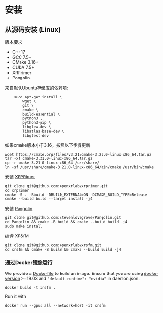 

# 安装

## 从源码安装 (Linux) 

版本要求
+ C++17
+ GCC 7.5+
+ CMake 3.16+
+ CUDA 7.5+
+ XRPrimer
+ Pangolin

来自默认Ubuntu存储库的依赖项:
```shell
    sudo apt-get install \
        wget \
        git \
        cmake \
        build-essential \
        python3 \
        python3-pip \
        libglew-dev \
        libatlas-base-dev \
        libgtest-dev
```

如果cmake版本小于3.16，按照以下步骤更新
```shell
wget https://cmake.org/files/v3.21/cmake-3.21.0-linux-x86_64.tar.gz
tar -xf cmake-3.21.0-linux-x86_64.tar.gz
cp -r cmake-3.21.0-linux-x86_64 /usr/share/
ln -sf /usr/share/cmake-3.21.0-linux-x86_64/bin/cmake /usr/bin/cmake
```

安装 [XRPRimer](https://github.com/openxrlab/xrprimer)
```shell
git clone git@github.com:openxrlab/xrprimer.git
cd xrprimer
cmake -S . -Bbuild -DBUILD_EXTERNAL=ON -DCMAKE_BUILD_TYPE=Release 
cmake --build build --target install -j4
```

安装 [Pangolin](https://github.com/stevenlovegrove/Pangolin)
```shell
git clone git@github.com:stevenlovegrove/Pangolin.git
cd Pangolin && cmake -B build && cmake --build build -j4 
sudo make install
```

编译 XRSfM
```shell
git clone git@github.com:openxrlab/xrsfm.git
cd xrsfm && cmake -B build && cmake --build build -j4
```
 
### 通过Docker镜像运行

We provide a [Dockerfile](../../Dockerfile) to build an image. Ensure that you are using [docker version](https://docs.docker.com/engine/install/) >=19.03 and `"default-runtime": "nvidia"` in daemon.json.

```shell
docker build -t xrsfm .
```

Run it with

```shell
docker run --gpus all --network=host -it xrsfm
```